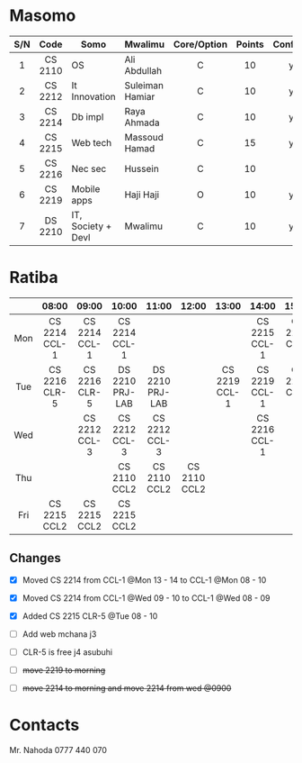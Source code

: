 # Masomo
|  S/N  |  Code   | Somo               | Mwalimu         | Core/Option | Points | Confirmed |
| :---: | :-----: | ------------------ | --------------- | :---------: | :----: | :-------: |
|   1   | CS 2110 | OS                 | Ali Abdullah    |      C      |   10   |    yes    |
|   2   | CS 2212 | It Innovation      | Suleiman Hamiar |      C      |   10   |    yes    |
|   3   | CS 2214 | Db impl            | Raya  Ahmada    |      C      |   10   |    yes    |
|   4   | CS 2215 | Web tech           | Massoud Hamad   |      C      |   15   |    yes    |
|   5   | CS 2216 | Nec sec            | Hussein         |      C      |   10   |           |
|   6   | CS 2219 | Mobile apps        | Haji Haji       |      O      |   10   |    yes    |
|   7   | DS 2210 | IT, Society + Devl | Mwalimu         |      C      |   10   |    yes    |

# Ratiba

|       |     08:00     |     09:00     |      10:00      |      11:00      |    12:00     |     13:00     |     14:00     |     15:00     | 16:00 | 17:00 |
| :---: | :-----------: | :-----------: | :-------------: | :-------------: | :----------: | :-----------: | :-----------: | :-----------: | :---: | :---: |
|  Mon  | CS 2214 CCL-1 | CS 2214 CCL-1 |  CS 2214 CCL-1  |                 |              |               | CS 2215 CCL-1 | CS 2215 CCL-1 |       |       |
|  Tue  | CS 2216 CLR-5 | CS 2216 CLR-5 | DS 2210 PRJ-LAB | DS 2210 PRJ-LAB |              | CS 2219 CCL-1 | CS 2219 CCL-1 | CS 2219 CCL-1 |       |       |
|  Wed  |               | CS 2212 CCL-3 |  CS 2212 CCL-3  |  CS 2212 CCL-3  |              |               | CS 2216 CCL-1 |               |       |       |
|  Thu  |               |               |  CS 2110 CCL2   |  CS 2110 CCL2   | CS 2110 CCL2 |               |               |               |       |       |
|  Fri  | CS 2215 CCL2  | CS 2215 CCL2  |  CS 2215 CCL2   |                 |              |               |               |               |       |       |

## Changes
- [x] Moved CS 2214 from CCL-1 @Mon 13 - 14 to CCL-1 @Mon 08 - 10
- [x] Moved CS 2214 from CCL-1 @Wed 09 - 10 to CCL-1 @Wed 08 - 09
- [x] Added CS 2215 CLR-5 @Tue 08 - 10
- [ ] Add web mchana j3
- [ ] CLR-5 is free j4 asubuhi


- [ ] ~~move 2219 to morning~~
- [ ] ~~move 2214 to morning and move 2214 from wed @0900~~

# Contacts

Mr. Nahoda 
0777 440 070